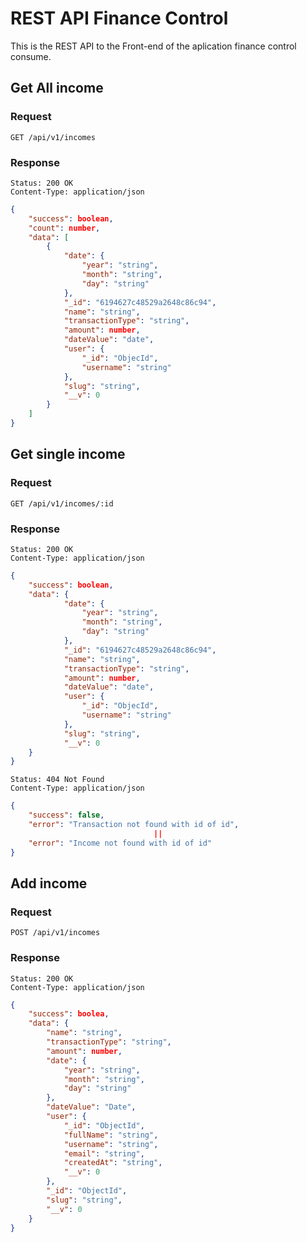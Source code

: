 # REST API Finance Control

This is the REST API to the Front-end of the aplication finance control consume.

## Get All income

### Request

`GET /api/v1/incomes`

### Response

    Status: 200 OK
    Content-Type: application/json

```json
{ 
    "success": boolean,
    "count": number,
    "data": [
        {
            "date": {
                "year": "string",
                "month": "string",
                "day": "string"
            },
            "_id": "6194627c48529a2648c86c94",
            "name": "string",
            "transactionType": "string",
            "amount": number,
            "dateValue": "date",
            "user": {
                "_id": "ObjecId",
                "username": "string"
            },
            "slug": "string",
            "__v": 0
        }
    ]
}
```

## Get single income

### Request

`GET /api/v1/incomes/:id`

### Response

    Status: 200 OK
    Content-Type: application/json

```json
{ 
    "success": boolean,
    "data": {
            "date": {
                "year": "string",
                "month": "string",
                "day": "string"
            },
            "_id": "6194627c48529a2648c86c94",
            "name": "string",
            "transactionType": "string",
            "amount": number,
            "dateValue": "date",
            "user": {
                "_id": "ObjecId",
                "username": "string"
            },
            "slug": "string",
            "__v": 0
    }
}
```
    Status: 404 Not Found
    Content-Type: application/json
```json
{
    "success": false,
    "error": "Transaction not found with id of id",
                                ||
    "error": "Income not found with id of id"
}
```

## Add income

### Request

`POST /api/v1/incomes`

### Response

    Status: 200 OK
    Content-Type: application/json

```json
{
    "success": boolea,
    "data": {
        "name": "string",
        "transactionType": "string",
        "amount": number,
        "date": {
            "year": "string",
            "month": "string",
            "day": "string"
        },
        "dateValue": "Date",
        "user": {
            "_id": "ObjectId",
            "fullName": "string",
            "username": "string",
            "email": "string",
            "createdAt": "string",
            "__v": 0
        },
        "_id": "ObjectId",
        "slug": "string",
        "__v": 0
    }
}
```